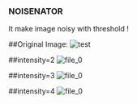 ### NOISENATOR
It make image noisy with threshold !

##Original Image: 
![test](https://user-images.githubusercontent.com/13944940/33523179-76a08b84-d826-11e7-8804-8aac956c79a6.png)

##intensity=2
![file_0](https://user-images.githubusercontent.com/13944940/33523197-cdc9e50e-d826-11e7-9049-334920c1a138.jpg)

##intensity=3
![file_0](https://user-images.githubusercontent.com/13944940/33523208-eb612438-d826-11e7-93ec-34b2157352d0.jpg)

##intensity=4
![file_0](https://user-images.githubusercontent.com/13944940/33523216-08f5b4e6-d827-11e7-9e4b-6b29023cdd07.jpg)

